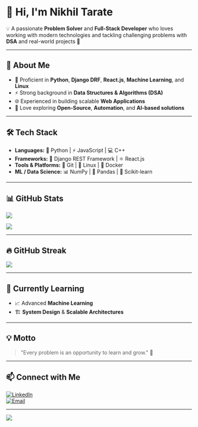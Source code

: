 # 👋 Hi, I'm Nikhil Tarate  

💡 A passionate **Problem Solver** and **Full-Stack Developer** who loves working with modern technologies and tackling challenging problems with **DSA** and real-world projects 🚀  

---

## 🚀 About Me  
- 🐍 Proficient in **Python**, **Django DRF**, **React.js**, **Machine Learning**, and **Linux**  
- ⚡ Strong background in **Data Structures & Algorithms (DSA)**  
- 🌐 Experienced in building scalable **Web Applications**  
- 🤝 Love exploring **Open-Source**, **Automation**, and **AI-based solutions**  

---

## 🛠️ Tech Stack  
- **Languages:** 🐍 Python | ⚡ JavaScript | 💻 C++  
- **Frameworks:** 🎯 Django REST Framework | ⚛️ React.js  
- **Tools & Platforms:** 🔧 Git | 🐧 Linux | 🐳 Docker  
- **ML / Data Science:** 📊 NumPy | 🐼 Pandas | 🤖 Scikit-learn  

---

## 📊 GitHub Stats  
![](https://github-readme-stats.vercel.app/api?username=nikhil9941&show_icons=true&theme=radical)  

![](https://github-readme-stats.vercel.app/api/top-langs/?username=nikhil9941&layout=compact&theme=radical)  

---

## 🔥 GitHub Streak  
![](https://github-readme-streak-stats.herokuapp.com/?user=nikhil9941&theme=radical)  

---

## 🌱 Currently Learning  
- 📈 Advanced **Machine Learning**  
- 🏗️ **System Design** & **Scalable Architectures**  

---

## 💡 Motto  
> "Every problem is an opportunity to learn and grow." 🌱  

---

## 📫 Connect with Me  
[![LinkedIn](https://img.shields.io/badge/LinkedIn-blue?logo=linkedin&logoColor=white)](https://www.linkedin.com/in/nikhil-tarate-b97424257/)  
[![Email](https://img.shields.io/badge/Email-red?logo=gmail&logoColor=white)](mailto:your.email@example.com)  

---

![](https://komarev.com/ghpvc/?username=nikhil9941&label=Profile+Views&color=blue)
